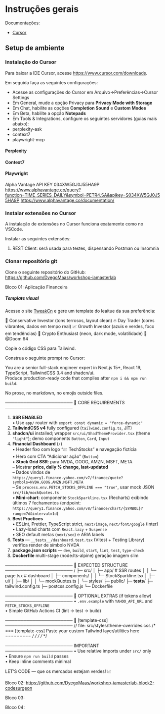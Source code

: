 # Instruções gerais

Documentações:
- [Cursor](https://docs.cursor.com/welcome)

## Setup de ambiente

### Instalação do Cursor

Para baixar a IDE Cursor, acesse https://www.cursor.com/downloads.

Em seguida faça as seguintes configurações:
- Acesse as configurações do Cursor em Arquivo->Preferências->Cursor Settings
- Em General, mude a opção Privacy para **Privacy Mode with Storage**
- Em Chat, habilite as opções **Completion Sound** e **Custom Modes**
- Em Beta, habilite a opção **Notepads**
- Em Tools & Integrations, configure os seguintes servidores (guias mais abaixo):
 - perplexity-ask
 - context7
 - playwright-mcp

#### Perplexity


#### Context7


#### Playwright




Alpha Vantage
API KEY
034XW5GJ0J55HA9P
https://www.alphavantage.co/query?function=TIME_SERIES_DAILY&symbol=PETR4.SA&apikey=S034XW5GJ0J55HA9P
https://www.alphavantage.co/documentation/



### Instalar extensões no Cursor

A instalação de extensões no Cursor funciona exatamente como no VSCode.

Instalar as seguintes extensões:
1. REST Client: será usada para testes, dispensando Postman ou Insomnia

### Clonar repositório git

Clone o seguinte repositório do GitHub:
https://github.com/DyegoMaas/workshop-iamasterlab


Bloco 01: Aplicação Financeira

##### Template visual

Acesse o site [TweakCn](https://tweakcn.com/editor/theme?tab=ai) e gere um template do leaitue da sua preferência:

🎯 Conservative Investor (tons terrosos, layout clean)
🔥 Day Trader (cores vibrantes, dados em tempo real)
📈 Growth Investor (azuis e verdes, foco em tendências)
💎 Crypto Enthusiast (neon, dark mode, volatilidade)
🎯 @Doom 64

Copie o código CSS para Tailwind.


Construa o seguinte prompt no Cursor:


You are a senior full-stack engineer expert in Next.js 15+, React 19, TypeScript,
TailwindCSS 3.4 and shadcn/ui.  
Produce production-ready code that compiles after `npm i && npm run build`.

No prose, no markdown, no emojis outside files.

──────────────────────
📝 CORE REQUIREMENTS
──────────────────────
1. **SSR ENABLED**  
   • Use `app/` router with `export const dynamic = "force-dynamic"`  
2. **TailwindCSS v4** fully configured (`tailwind.config.ts`, JIT)  
3. **shadcn/ui** installed; wrapper `src/ui/ShadThemeProvider.tsx` (theme `"light"`); demo components `Button`, `Card`, `Input`  
4. **Financial Dashboard** (`/`)  
   • Header fixo com logo “💹 TechStocks” e navegação fictícia  
   • Hero com CTA “Adicionar ação” (`Button`)  
   • **Stock Grid SSR**: para NVDA, GOOG, AMZN, MSFT, META  
        – Mostrar **price, daily % change, last-updated**  
        – Dados vindos de `https://query1.finance.yahoo.com/v7/finance/quote?symbols=NVDA,GOOG,AMZN,MSFT,META`  
        – Se `process.env.FETCH_STOCKS_OFFLINE === "true"`, usar mock JSON `src/lib/mockQuotes.ts`  
   • **Mini-chart**: componente `StockSparkline.tsx` (Recharts) exibindo últimos 7 fechamentos (endpoint:  
     `https://query1.finance.yahoo.com/v8/finance/chart/{SYMBOL}?range=7d&interval=1d`)  
5. **Best Practices**  
   • ESLint, Prettier, TypeScript strict, `next/image`, `next/font/google` (Inter)  
   • Lazy-load charts com `React.lazy` + `Suspense`  
   • SEO default metas (`next/seo`) e ARIA labels  
6. **Tests** — `__tests__/dashboard.test.tsx` (Vitest + Testing Library) verifica render de símbolo NVDA  
7. **package.json scripts** — `dev`, `build`, `start`, `lint`, `test`, `type-check`  
8. **Dockerfile** multi-stage (node:lts-alpine) geração imagem slim

──────────────────────
📁 EXPECTED STRUCTURE
──────────────────────
/
├─ src/
│  ├─ app/                      # SSR routes
│  │   └─ page.tsx              # dashboard
│  ├─ components/
│  │   └─ StockSparkline.tsx
│  ├─ ui/
│  ├─ lib/
│  │   └─ mockQuotes.ts
│  └─ styles/
├─ public/
├─ __tests__/
├─ tailwind.config.ts
├─ postcss.config.js
└─ Dockerfile

──────────────────────
🌱 OPTIONAL EXTRAS (if tokens allow)
──────────────────────
• `.env.example` with `YAHOO_API_URL` and `FETCH_STOCKS_OFFLINE`  
• Simple GitHub Actions CI (lint → test → build)

──────────────────────
🎨 [template-css]
──────────────────────
// file: src/styles/theme-overrides.css
/* === [template-css] Paste your custom Tailwind layer/utilities here ========= */
/*                                                                            */
/*                                                                            */

──────────────────────
IMPORTANT
──────────────────────
• Use relative imports under `src/` only  
• Ensure `npm run build` passes  
• Keep inline comments minimal

LET’S CODE — que os mercados estejam verdes! 📈





Bloco 02:
https://github.com/DyegoMaas/workshop-iamasterlab-block2-codesurgeon

Bloco 03:


Bloco 04:



